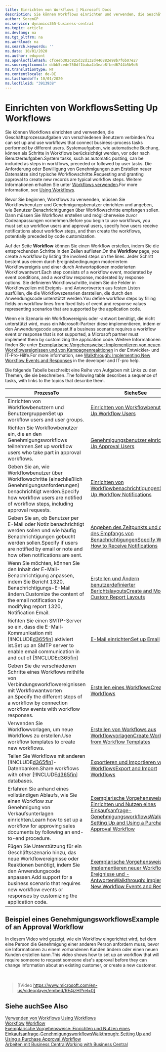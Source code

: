```yaml
---
title: Einrichten von Workflows | Microsoft Docs
description: Sie können Workflows einrichten und verwenden, die Geschäftsprozessaufgaben von verschiedenen Benutzern verbinden. Systemaufgaben, wie automatische Buchung, können als Schritte in Workflows berücksichtigt werden, vor oder nach Benutzeraufgaben. Die Anforderung oder Bewilligung von Genehmigungen zum Erstellen neuer Datensätze sind typische Workflowschritte.
author: SorenGP
ms.service: dynamics365-business-central
ms.topic: article
ms.devlang: na
ms.tgt_pltfrm: na
ms.workload: na
ms.search.keywords: ''
ms.date: 10/01/2020
ms.author: edupont
ms.openlocfilehash: cfceeb302c825d32d132d446882e98b7f6b07e27
ms.sourcegitcommit: ddbb5cede750df1baba4b3eab8fbed6744b5b9d6
ms.translationtype: HT
ms.contentlocale: de-DE
ms.lasthandoff: 10/01/2020
ms.locfileid: "3913938"
---
```

# <a name="setting-up-workflows"></a><span data-ttu-id="85229-105">Einrichten von Workflows</span><span class="sxs-lookup"><span data-stu-id="85229-105">Setting Up Workflows</span></span>
<span data-ttu-id="85229-106">Sie können Workflows einrichten und verwenden, die Geschäftsprozessaufgaben von verschiedenen Benutzern verbinden.</span><span class="sxs-lookup"><span data-stu-id="85229-106">You can set up and use workflows that connect business-process tasks performed by different users.</span></span> <span data-ttu-id="85229-107">Systemaufgaben, wie automatische Buchung, können als Schritte in Workflows berücksichtigt werden, vor oder nach Benutzeraufgaben.</span><span class="sxs-lookup"><span data-stu-id="85229-107">System tasks, such as automatic posting, can be included as steps in workflows, preceded or followed by user tasks.</span></span> <span data-ttu-id="85229-108">Die Anforderung oder Bewilligung von Genehmigungen zum Erstellen neuer Datensätze sind typische Workflowschritte.</span><span class="sxs-lookup"><span data-stu-id="85229-108">Requesting and granting approval to create new records are typical workflow steps.</span></span> <span data-ttu-id="85229-109">Weitere Informationen erhalten Sie unter [Workflows verwenden](across-use-workflows.md).</span><span class="sxs-lookup"><span data-stu-id="85229-109">For more information, see [Using Workflows](across-use-workflows.md).</span></span>  

 <span data-ttu-id="85229-110">Bevor Sie beginnen, Workflows zu verwenden, müssen Sie Workflowbenutzer und Genehmigungsbenutzer einrichten und angeben, wie Benutzer Benachrichtigungen über Workflowschritte empfangen sollen. Dann müssen Sie Workflows erstellen und möglicherweise zuvor Codeanpassungen vornehmen.</span><span class="sxs-lookup"><span data-stu-id="85229-110">Before you begin to use workflows, you must set up workflow users and approval users, specify how users receive notifications about workflow steps, and then create the workflows, potentially preceded by code customization.</span></span>  

 <span data-ttu-id="85229-111">Auf der Seite **Workflow** können Sie einen Workflow erstellen, indem Sie die entsprechenden Schritte in den Zeilen auflisten.</span><span class="sxs-lookup"><span data-stu-id="85229-111">On the **Workflow** page, you create a workflow by listing the involved steps on the lines.</span></span> <span data-ttu-id="85229-112">Jeder Schritt besteht aus einem durch Ereignisbedingungen moderiertem Workflowereignis und einer durch Antwortoptionen moderierten Workflowantwort.</span><span class="sxs-lookup"><span data-stu-id="85229-112">Each step consists of a workflow event, moderated by event conditions, and a workflow response, moderated by response options.</span></span> <span data-ttu-id="85229-113">Sie definieren Workflowschritte, indem Sie die Felder in Workflowzeilen mit Ereignis- und Antwortwerten aus festen Listen ausfüllen, die die Workflowszenarien darstellen, die durch den Anwendungscode unterstützt werden.</span><span class="sxs-lookup"><span data-stu-id="85229-113">You define workflow steps by filling fields on workflow lines from fixed lists of event and response values representing scenarios that are supported by the application code.</span></span>  

 <span data-ttu-id="85229-114">Wenn ein Szenario ein Workflowereignis oder -antwort benötigt, die nicht unterstützt wird, muss ein Microsoft-Partner diese implementieren, indem er den Anwendungscode anpasst.</span><span class="sxs-lookup"><span data-stu-id="85229-114">If a business scenario requires a workflow event or response that is not supported, a Microsoft partner must implement them by customizing the application code.</span></span> <span data-ttu-id="85229-115">Weitere Informationen finden Sie unter [Exemplarische Vorgehensweise: Implementieren von neuen Workflowereignissen und von Kampagnenreaktionen](/dynamics-nav/Walkthrough--Implementing-New-Workflow-Events-and-Responses) in der Entwickler- und IT-Pro-Hilfe.</span><span class="sxs-lookup"><span data-stu-id="85229-115">For more information, see [Walkthrough: Implementing New Workflow Events and Responses](/dynamics-nav/Walkthrough--Implementing-New-Workflow-Events-and-Responses) in the developer and IT-pro help.</span></span>

 <span data-ttu-id="85229-116">Die folgende Tabelle beschreibt eine Reihe von Aufgaben mit Links zu den Themen, die sie beschreiben..</span><span class="sxs-lookup"><span data-stu-id="85229-116">The following table describes a sequence of tasks, with links to the topics that describe them.</span></span>  

|<span data-ttu-id="85229-117">**Prozess**</span><span class="sxs-lookup"><span data-stu-id="85229-117">**To**</span></span>|<span data-ttu-id="85229-118">**Siehe**</span><span class="sxs-lookup"><span data-stu-id="85229-118">**See**</span></span>|  
|------------|-------------|  
|<span data-ttu-id="85229-119">Einrichten von Workflowbenutzern und Benutzergruppen</span><span class="sxs-lookup"><span data-stu-id="85229-119">Set up workflow users and user groups.</span></span>|[<span data-ttu-id="85229-120">Einrichten von Workflowbenutzern</span><span class="sxs-lookup"><span data-stu-id="85229-120">Set Up Workflow Users</span></span>](across-how-to-set-up-workflow-users.md)|  
|<span data-ttu-id="85229-121">Richten Sie Workflowbenutzer ein, die an den Genehmigungsworkflows teilnehmen.</span><span class="sxs-lookup"><span data-stu-id="85229-121">Set up workflow users who take part in approval workflows.</span></span>|[<span data-ttu-id="85229-122">Genehmigungsbenutzer einrichten</span><span class="sxs-lookup"><span data-stu-id="85229-122">Set Up Approval Users</span></span>](across-how-to-set-up-approval-users.md)|  
|<span data-ttu-id="85229-123">Geben Sie an, wie Workflowbenutzer über Workflowschritte (einschließlich Genehmigungsanforderungen) benachrichtigt werden.</span><span class="sxs-lookup"><span data-stu-id="85229-123">Specify how workflow users are notified of workflow steps, including approval requests.</span></span>|[<span data-ttu-id="85229-124">Einrichten von Workflowbenachrichtigungen</span><span class="sxs-lookup"><span data-stu-id="85229-124">Setting Up Workflow Notifications</span></span>](across-setting-up-workflow-notifications.md)|  
|<span data-ttu-id="85229-125">Geben Sie an, ob Benutzer per E-Mail oder Notiz benachrichtigt werden sollen und wie häufig Benachrichtigungen gebucht werden sollen.</span><span class="sxs-lookup"><span data-stu-id="85229-125">Specify if users are notified by email or note and how often notifications are sent.</span></span>|[<span data-ttu-id="85229-126">Angeben des Zeitpunkts und der Art des Empfangs von Benachrichtigungen</span><span class="sxs-lookup"><span data-stu-id="85229-126">Specify When and How to Receive Notifications</span></span>](across-how-to-specify-when-and-how-to-receive-notifications.md)|  
|<span data-ttu-id="85229-127">Wenn Sie möchten, können Sie den Inhalt der E-Mail-Benachrichtigung anpassen, indem Sie Bericht 1320, Benachrichtigungs-E-Mail ändern.</span><span class="sxs-lookup"><span data-stu-id="85229-127">Customize the content of the email notification by modifying report 1320, Notification Email.</span></span>|[<span data-ttu-id="85229-128">Erstellen und Ändern benutzerdefinierter Berichtslayouts</span><span class="sxs-lookup"><span data-stu-id="85229-128">Create and Modify Custom Report Layouts</span></span>](ui-how-create-custom-report-layout.md)|  
|<span data-ttu-id="85229-129">Richten Sie einen SMTP-Server so ein, dass die E-Mail-Kommunikation mit [!INCLUDE[d365fin](includes/d365fin_md.md)] aktiviert ist.</span><span class="sxs-lookup"><span data-stu-id="85229-129">Set up an SMTP server to enable email communication in and out of [!INCLUDE[d365fin](includes/d365fin_md.md)]</span></span>|[<span data-ttu-id="85229-130">E-Mail einrichten</span><span class="sxs-lookup"><span data-stu-id="85229-130">Set up Email</span></span>](admin-how-setup-email.md)|
|<span data-ttu-id="85229-131">Geben Sie die verschiedenen Schritte eines Workflows mithilfe von Verbindungsworkflowereignissen mit Workflowantworten an.</span><span class="sxs-lookup"><span data-stu-id="85229-131">Specify the different steps of a workflow by connection workflow events with workflow responses.</span></span>|[<span data-ttu-id="85229-132">Erstellen eines Workflows</span><span class="sxs-lookup"><span data-stu-id="85229-132">Create Workflows</span></span>](across-how-to-create-workflows.md)|  
|<span data-ttu-id="85229-133">Verwenden Sie Workflowvorlagen, um neue Workflows zu erstellen.</span><span class="sxs-lookup"><span data-stu-id="85229-133">Use workflow templates to create new workflows.</span></span>|[<span data-ttu-id="85229-134">Erstellen von Workflows aus Workflowvorlagen</span><span class="sxs-lookup"><span data-stu-id="85229-134">Create Workflows from Workflow Templates</span></span>](across-how-to-create-workflows-from-workflow-templates.md)|  
|<span data-ttu-id="85229-135">Teilen Sie Workflows mit anderen [!INCLUDE[d365fin](includes/d365fin_md.md)]-Datenbanken.</span><span class="sxs-lookup"><span data-stu-id="85229-135">Share workflows with other [!INCLUDE[d365fin](includes/d365fin_md.md)] databases.</span></span>|[<span data-ttu-id="85229-136">Exportieren und Importieren von Workflows</span><span class="sxs-lookup"><span data-stu-id="85229-136">Export and Import Workflows</span></span>](across-how-to-export-and-import-workflows.md)|  
|<span data-ttu-id="85229-137">Erfahren Sie anhand eines vollständigen Ablaufs, wie Sie einen Workflow zur Genehmigung von Verkaufsunterlagen einrichten.</span><span class="sxs-lookup"><span data-stu-id="85229-137">Learn how to set up a workflow for approving sales documents by following an end-to-end procedure.</span></span>|[<span data-ttu-id="85229-138">Exemplarische Vorgehensweise: Einrichten und Nutzen eines Einkaufsanfrage-Genehmigungsworkflows</span><span class="sxs-lookup"><span data-stu-id="85229-138">Walkthrough: Setting Up and Using a Purchase Approval Workflow</span></span>](walkthrough-setting-up-and-using-a-purchase-approval-workflow.md)|  
|<span data-ttu-id="85229-139">Fügen Sie Unterstützung für ein Geschäftsszenario hinzu, das neue Workflowereignisse oder Reaktionen benötigt, indem Sie den Anwendungscode anpassen.</span><span class="sxs-lookup"><span data-stu-id="85229-139">Add support for a business scenario that requires new workflow events or responses by customizing the application code.</span></span>|[<span data-ttu-id="85229-140">Exemplarische Vorgehensweise: Implementieren neuer Workflow-Ereignisse und -Antworten</span><span class="sxs-lookup"><span data-stu-id="85229-140">Walkthrough: Implementing New Workflow Events and Responses</span></span>](/dynamics-nav/Walkthrough--Implementing-New-Workflow-Events-and-Responses)|  

## <a name="example-of-an-approval-workflow"></a><span data-ttu-id="85229-141">Beispiel eines Genehmigungsworkflows</span><span class="sxs-lookup"><span data-stu-id="85229-141">Example of an Approval Workflow</span></span>
<span data-ttu-id="85229-142">In diesem Video wird gezeigt, wie ein Workflow eingerichtet wird, bei dem eine Person die Genehmigung einer anderen Person anfordern muss, bevor sie Informationen zu einem vorhandenen Kunden ändern oder einen neuen Kunden erstellen kann.</span><span class="sxs-lookup"><span data-stu-id="85229-142">This video shows how to set up an workflow that will require someone to request someone else's approval before they can change information about an existing customer, or create a new customer.</span></span>  
<br><br>  

> [!Video https://www.microsoft.com/en-us/videoplayer/embed/RE4jzHI?rel=0]

## <a name="see-also"></a><span data-ttu-id="85229-143">Siehe auch</span><span class="sxs-lookup"><span data-stu-id="85229-143">See Also</span></span>  
 <span data-ttu-id="85229-144">[Verwenden von Workflows](across-use-workflows.md) </span><span class="sxs-lookup"><span data-stu-id="85229-144">[Using Workflows](across-use-workflows.md) </span></span>  
 <span data-ttu-id="85229-145">[Workflow](across-workflow.md) </span><span class="sxs-lookup"><span data-stu-id="85229-145">[Workflow](across-workflow.md) </span></span>  
 [<span data-ttu-id="85229-146">Exemplarische Vorgehensweise: Einrichten und Nutzen eines Einkaufsanfrage-Genehmigungsworkflows</span><span class="sxs-lookup"><span data-stu-id="85229-146">Walkthrough: Setting Up and Using a Purchase Approval Workflow</span></span>](walkthrough-setting-up-and-using-a-purchase-approval-workflow.md)  
 [<span data-ttu-id="85229-147">Arbeiten mit  Business Central</span><span class="sxs-lookup"><span data-stu-id="85229-147">Working with Business Central</span></span>](ui-work-product.md)

